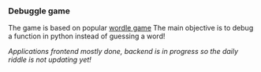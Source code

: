 
### Debuggle game

The game is based on popular [wordle game](https://www.nytimes.com/games/wordle/index.html)
The main objective is to debug a function in python instead of guessing a word!

*Applications frontend mostly done, backend is in progress so the daily riddle is not updating yet!* 